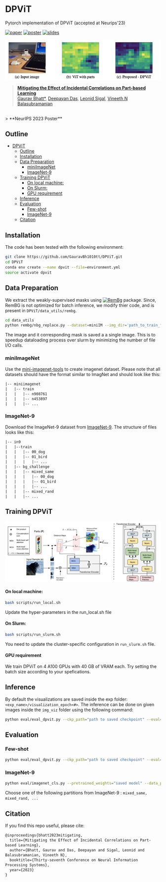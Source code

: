 # DPViT
Pytorch implementation of DPViT (accepted at Neurips'23)

[![paper](https://img.shields.io/badge/paper-NeurIPS2023-cyan)](https://openreview.net/forum?id=8Xn3D9OtqI)
[![poster](https://img.shields.io/badge/poster-orange)](https://neurips.cc/media/PosterPDFs/NeurIPS%202023/72642.png?t=1700013873.5860884)
[![slides](https://img.shields.io/badge/slides-green)](https://neurips.cc/media/neurips-2023/Slides/72642.pdf)


<p align="center">
    <img src="figs/dpvit.png" width="600px"/>
</p>

> **[Mitigating the Effect of Incidental Correlations on Part-based Learning](https://openreview.net/forum?id=8Xn3D9OtqI)**<br>
> [Gaurav Bhatt*](https://gauravbh1010tt.github.io/), 
[Deepayan Das](https://deepayan137.github.io/),
[Leonid Sigal](https://www.cs.ubc.ca/~lsigal/), 
[Vineeth N Balasubramanian](https://people.iith.ac.in/vineethnb/)
<br>
> **NeurIPS 2023 Poster**

## Outline

- [DPViT](#dpvit)
  - [Outline](#outline)
  - [Installation](#installation)
  - [Data Preparation](#data-preparation)
    - [miniImageNet](#miniimagenet)
    - [ImageNet-9](#imagenet-9)
  - [Training DPViT](#training-dpvit)
      - [On local machine:](#on-local-machine)
      - [On Slurm:](#on-slurm)
      - [GPU requirement](#gpu-requirement)
  - [Inference](#inference)
  - [Evaluation](#evaluation)
    - [Few-shot](#few-shot)
    - [ImageNet-9](#imagenet-9-1)
  - [Citation](#citation)



## Installation
The code has been tested with the following environment:
```bash
git clone https://github.com/GauravBh1010tt/DPViT.git
cd DPViT
conda env create --name dpvit --file=environment.yml
source activate dpvit
```

## Data Preparation

We extract the weakly-supervised masks using [![RemBg](https://img.shields.io/badge/RemBG-red)](https://github.com/danielgatis/rembg) package. Since, RemBG is not optimized for batch inference, we modify thier code, and is present in  ```DPViT/data_utils/rembg```.
```bash
cd data_utils
python rembg/nbg_replace.py --dataset=miniIM --img_dir='path_to_train_folder' --batch_size=20
```
The image and it corresponding mask is saved a a single image. This is to speedup dataloading process over slurm by minimizing the number of file I/O calls.

### miniImageNet
Use the [mini-imagenet-tools](https://github.com/yaoyao-liu/mini-imagenet-tools) to create imagenet dataset. Please note that all datasets should have the format similar to ImagNet and should look like this:

```angular2html
|-- miniimagenet
|   |-- train
|   |   |-- n908761
|   |   |-- n453897
|   |   |-- ...
```
### ImageNet-9
Download the ImageNet-9 dataset from [ImageNet-9](https://github.com/MadryLab/backgrounds_challenge). The structure of files looks like this:

```angular2html
|-- in9
|   |--train
|   |   |-- 00_dog
|   |   |-- 01_bird
|   |   |   |-- ...
|   |-- bg_challenge
|   |   |-- mixed_same
|   |   |   |-- 00_dog
|   |   |   |-- 01_bird
|   |   |   |-- ...
|   |   |-- mixed_rand
|   |   |-- ...
```

## Training DPViT

<p align="center">
    <img src="figs/arch.png" width="700px"/>
</p>


#### On local machine: 
```bash 
bash scripts/run_local.sh
```
Update the hyper-parameters in the run_local.sh file

#### On Slurm:
```bash
bash scripts/run_slurm.sh
```
You need to update the cluster-specific configuration in ```run_slurm.sh``` file.

#### GPU requirement
We train DPViT on 4 A100 GPUs with 40 GB of VRAM each. Try setting the batch size according to your spefications.

## Inference
By default the visualizations are saved inside the exp folder: ``` <exp_name>/visualization_epoch<#>```. The inference can be done on given images inside the ```img_viz``` folder using the following command:
```bash
python eval/eval_dpvit.py --ckp_path="path to saved checkpoint" --eval=0 --viz=1 --image_path='img_viz'
```

## Evaluation
### Few-shot
```bash
python eval/eval_dpvit.py --ckp_path="path to saved checkpoint" --eval=1 --num_shots=5
```

### ImageNet-9
```bash
python eval/imagenet_cls.py --pretrained_weights="saved model" --data_path "data/in9" --partition "bg_challenge/mixed_same/val" --num_classes 9
```
Choose one of the following partitions from ImageNet-9 : ```mixed_same, mixed_rand, ...```

## Citation
If you find this repo useful, please cite:
```
@inproceedings{bhatt2023mitigating,
  title={Mitigating the Effect of Incidental Correlations on Part-based Learning},
  author={Bhatt, Gaurav and Das, Deepayan and Sigal, Leonid and Balasubramanian, Vineeth N},
  booktitle={Thirty-seventh Conference on Neural Information Processing Systems},
  year={2023}
}
```